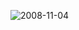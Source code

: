 ![2008-11-04](http://github.com/wearingagithubteeshirteveryday/tee_shirt/tree/master/2008-11-04/2008-11-04.png)